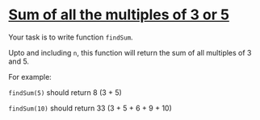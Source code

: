 # [Sum of all the multiples of 3 or 5](https://www.codewars.com/kata/57f36495c0bb25ecf50000e7)

Your task is to write function `findSum`.

Upto and including `n`, this function will return the sum of all multiples of 3 and 5.

For example:

`findSum(5)` should return 8 (3 + 5)

`findSum(10)` should return 33 (3 + 5 + 6 + 9 + 10)
